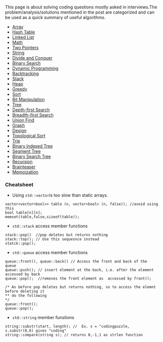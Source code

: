 This page is about solving coding questions mostly asked in interviews.The problem/analysis/solutions mentioned in the post are categorized and can be used as a quick summary of useful algorithms. 


- [Array]()
- [Hash Table]()
- [Linked List]()
- [Math]()
- [Two Pointers]()
- [String]()
- [Divide and Conquer]()
- [Binary Search](http://codingpuzzle.blogspot.com/search/label/binarytree)
- [Dynamic Programming]()
- [Backtracking]()
- [Stack]()
- [Heap]()
- [Greedy]()
- [Sort]()
- [Bit Manipulation]()
- [Tree]()
- [Depth-first Search]()
- [Breadth-first Search]()
- [Union Find]()
- [Graph]()
- [Design]()
- [Topological Sort]()
- [Trie]()
- [Binary Indexed Tree]()
- [Segment Tree]()
- [Binary Search Tree]()
- [Recursion]()
- [Brainteaser]()
- [Memoization]()

### Cheatsheet
- Using ```std::vector```is too slow than static arrays.
```
vector<vector<bool>> table (n, vector<bool> (n, false)); //avoid using this
bool table[n][n];
memset(table,false,sizeof(table));
```
- ```std::stack``` access member functions
```
stack::pop()  //pop deletes but returns nothing 
stack::top(); // Use this sequesnce instead
statck::pop();
```

- ```std::queue```  access member functions

```
queue::front(), queue::back() // Access the front and back of the queue
queue::push(); // insert element at the back, i.e. after the element accessed by back
queue::pop();  //removes the front element as  accessed by front();

/* As before pop deletes but returns nothing, so to access the elemnt before deleting it
** do the following
*/
queue::front();
queue::pop();

```
- ```std::string``` member funstions
```
string::substr(start, length); //  Ex. s = "codingpuzzle, s.substr(0,6) gives "coding" 
string::compare(string s); // returns 0,-1,1 as strlen function
```
